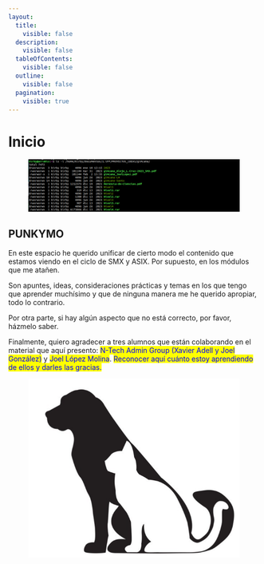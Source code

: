 ```yaml
---
layout:
  title:
    visible: false
  description:
    visible: false
  tableOfContents:
    visible: false
  outline:
    visible: false
  pagination:
    visible: true
---
```


# Inicio



<figure><img src=".gitbook/assets/image (253).png" alt=""><figcaption></figcaption></figure>

## PUNKYMO



En este espacio he querido unificar de cierto modo el contenido que estamos viendo en el ciclo de SMX y ASIX. Por supuesto, en los módulos que me atañen.

Son apuntes, ideas, consideraciones prácticas y temas en los que tengo que aprender muchísimo y que de ninguna manera me he querido apropiar, todo lo contrario.

Por otra parte, si hay algún aspecto que no está correcto, por favor, házmelo saber.&#x20;

Finalmente, quiero agradecer a tres alumnos que están colaborando en el material que aquí presento: <mark style="color:blue;">N-Tech Admin Group (Xavier Adell y Joel González)</mark>  y <mark style="color:blue;">Joel López Molina</mark>. <mark style="color:blue;">Reconocer aquí cuánto estoy aprendiendo de ellos y darles las gracias.</mark>



<figure><img src=".gitbook/assets/image (254).png" alt=""><figcaption></figcaption></figure>
